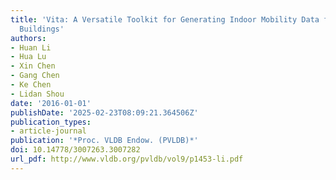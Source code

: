 ```yaml
---
title: 'Vita: A Versatile Toolkit for Generating Indoor Mobility Data for Real-World
  Buildings'
authors:
- Huan Li
- Hua Lu
- Xin Chen
- Gang Chen
- Ke Chen
- Lidan Shou
date: '2016-01-01'
publishDate: '2025-02-23T08:09:21.364506Z'
publication_types:
- article-journal
publication: '*Proc. VLDB Endow. (PVLDB)*'
doi: 10.14778/3007263.3007282
url_pdf: http://www.vldb.org/pvldb/vol9/p1453-li.pdf
---
```

